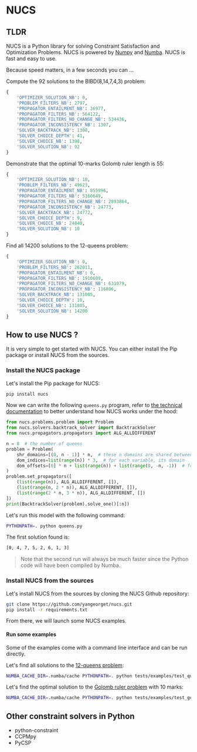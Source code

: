 # NUCS

## TLDR
NUCS is a Python library for solving Constraint Satisfaction and Optimization Problems.
NUCS is powered by [Numpy](https://numpy.org/) and [Numba](https://numba.pydata.org/).
NUCS is fast and easy to use.

Because speed matters, in a few seconds you can ...

Compute the 92 solutions to the BIBD(8,14,7,4,3) problem:
```python
{
    'OPTIMIZER_SOLUTION_NB': 0,
    'PROBLEM_FILTERS_NB': 2797,
    'PROPAGATOR_ENTAILMENT_NB': 36977,
    'PROPAGATOR_FILTERS_NB': 564122,
    'PROPAGATOR_FILTERS_NO_CHANGE_NB': 534436,
    'PROPAGATOR_INCONSISTENCY_NB': 1307,
    'SOLVER_BACKTRACK_NB': 1398,
    'SOLVER_CHOICE_DEPTH': 41,
    'SOLVER_CHOICE_NB': 1398,
    'SOLVER_SOLUTION_NB': 92
}
```
Demonstrate that the optimal 10-marks Golomb ruler length is 55:
```python
{
    'OPTIMIZER_SOLUTION_NB': 10,
    'PROBLEM_FILTERS_NB': 49623,
    'PROPAGATOR_ENTAILMENT_NB': 855996,
    'PROPAGATOR_FILTERS_NB': 5160649,
    'PROPAGATOR_FILTERS_NO_CHANGE_NB': 2893864,
    'PROPAGATOR_INCONSISTENCY_NB': 24773,
    'SOLVER_BACKTRACK_NB': 24772,
    'SOLVER_CHOICE_DEPTH': 9,
    'SOLVER_CHOICE_NB': 24840,
    'SOLVER_SOLUTION_NB': 10
}
```
Find all 14200 solutions to the 12-queens problem:
```python
{
    'OPTIMIZER_SOLUTION_NB': 0,
    'PROBLEM_FILTERS_NB': 262011,
    'PROPAGATOR_ENTAILMENT_NB': 0,
    'PROPAGATOR_FILTERS_NB': 1910609,
    'PROPAGATOR_FILTERS_NO_CHANGE_NB': 631079,
    'PROPAGATOR_INCONSISTENCY_NB': 116806,
    'SOLVER_BACKTRACK_NB': 131005,
    'SOLVER_CHOICE_DEPTH': 10,
    'SOLVER_CHOICE_NB': 131005,
    'SOLVER_SOLUTION_NB': 14200
}
```

## How to use NUCS ?
It is very simple to get started with NUCS.
You can either install the Pip package or install NUCS from the sources.

### Install the NUCS package
Let's install the Pip package for NUCS:
```bash
pip install nucs
````
Now we can write the following `queens.py` program, 
refer to [the technical documentation](DOCUMENTATION.md) to better understand how NUCS works under the hood:
```python
from nucs.problems.problem import Problem
from nucs.solvers.backtrack_solver import BacktrackSolver
from nucs.propagators.propagators import ALG_ALLDIFFERENT

n = 8  # the number of queens
problem = Problem(
    shr_domains=[(0, n - 1)] * n,  # these n domains are shared between 3n variables with different offsets
    dom_indices=list(range(n)) * 3,  # fpr each variable, its domain
    dom_offsets=[0] * n + list(range(n)) + list(range(0, -n, -1))  # for each variable, its offset
)
problem.set_propagators([
    (list(range(n)), ALG_ALLDIFFERENT, []), 
    (list(range(n, 2 * n)), ALG_ALLDIFFERENT, []), 
    (list(range(2 * n, 3 * n)), ALG_ALLDIFFERENT, [])
])
print(BacktrackSolver(problem).solve_one()[:n])
```
Let's run this model with the following command:
```bash
PYTHONPATH=. python queens.py
```
The first solution found is:
```bash
[0, 4, 7, 5, 2, 6, 1, 3]
```
> Note that the second run will always be much faster since the Python code will have been compiled by Numba.

### Install NUCS from the sources 
Let's install NUCS from the sources by cloning the NUCS Github repository:
```bash
git clone https://github.com/yangeorget/nucs.git
pip install -r requirements.txt
```
From there, we will launch some NUCS examples.

#### Run some examples
Some of the examples come with a command line interface and can be run directly.

Let's find all solutions to the [12-queens problem](https://www.csplib.org/Problems/prob054/):
```bash
NUMBA_CACHE_DIR=.numba/cache PYTHONPATH=. python tests/examples/test_queens.py -n 12
```

Let's find the optimal solution to the [Golomb ruler problem](https://www.csplib.org/Problems/prob006/) with 10 marks:
```bash
NUMBA_CACHE_DIR=.numba/cache PYTHONPATH=. python tests/examples/test_golomb.py -n 10
```

## Other constraint solvers in Python
- python-constraint 
- CCPMpy
- PyCSP